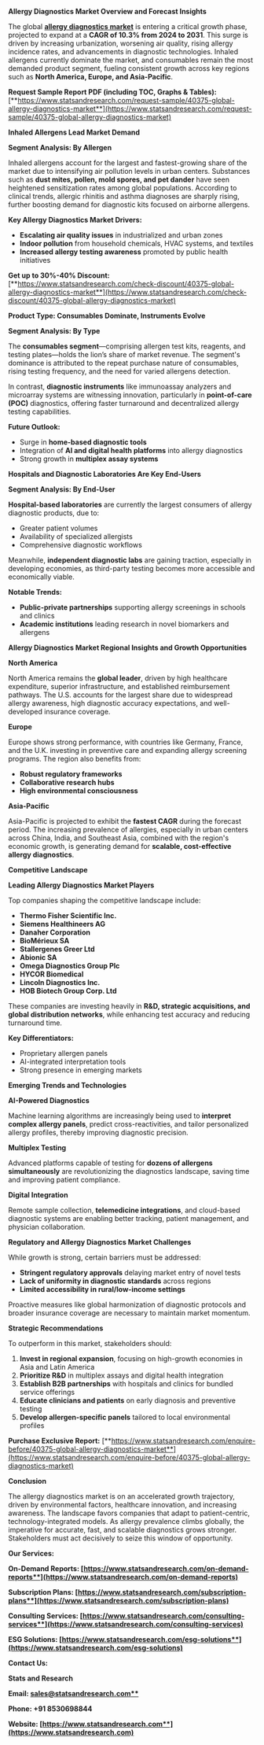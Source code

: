 ﻿**Allergy Diagnostics Market Overview and Forecast Insights**

The global [**allergy diagnostics market**](https://www.statsandresearch.com/report/40375-global-allergy-diagnostics-market) is entering a critical growth phase, projected to expand at a **CAGR of 10.3% from 2024 to 2031**. This surge is driven by increasing urbanization, worsening air quality, rising allergy incidence rates, and advancements in diagnostic technologies. Inhaled allergens currently dominate the market, and consumables remain the most demanded product segment, fueling consistent growth across key regions such as **North America, Europe, and Asia-Pacific**.

**Request Sample Report PDF (including TOC, Graphs & Tables):** [**https://www.statsandresearch.com/request-sample/40375-global-allergy-diagnostics-market**](https://www.statsandresearch.com/request-sample/40375-global-allergy-diagnostics-market)

**Inhaled Allergens Lead Market Demand**

**Segment Analysis: By Allergen**

Inhaled allergens account for the largest and fastest-growing share of the market due to intensifying air pollution levels in urban centers. Substances such as **dust mites, pollen, mold spores, and pet dander** have seen heightened sensitization rates among global populations. According to clinical trends, allergic rhinitis and asthma diagnoses are sharply rising, further boosting demand for diagnostic kits focused on airborne allergens.

**Key Allergy Diagnostics Market Drivers:**

- **Escalating air quality issues** in industrialized and urban zones
- **Indoor pollution** from household chemicals, HVAC systems, and textiles
- **Increased allergy testing awareness** promoted by public health initiatives

**Get up to 30%-40% Discount:** [**https://www.statsandresearch.com/check-discount/40375-global-allergy-diagnostics-market**](https://www.statsandresearch.com/check-discount/40375-global-allergy-diagnostics-market)

**Product Type: Consumables Dominate, Instruments Evolve**

**Segment Analysis: By Type**

The **consumables segment**—comprising allergen test kits, reagents, and testing plates—holds the lion’s share of market revenue. The segment's dominance is attributed to the repeat purchase nature of consumables, rising testing frequency, and the need for varied allergens detection.

In contrast, **diagnostic instruments** like immunoassay analyzers and microarray systems are witnessing innovation, particularly in **point-of-care (POC)** diagnostics, offering faster turnaround and decentralized allergy testing capabilities.

**Future Outlook:**

- Surge in **home-based diagnostic tools**
- Integration of **AI and digital health platforms** into allergy diagnostics
- Strong growth in **multiplex assay systems**

**Hospitals and Diagnostic Laboratories Are Key End-Users**

**Segment Analysis: By End-User**

**Hospital-based laboratories** are currently the largest consumers of allergy diagnostic products, due to:

- Greater patient volumes
- Availability of specialized allergists
- Comprehensive diagnostic workflows

Meanwhile, **independent diagnostic labs** are gaining traction, especially in developing economies, as third-party testing becomes more accessible and economically viable.

**Notable Trends:**

- **Public-private partnerships** supporting allergy screenings in schools and clinics
- **Academic institutions** leading research in novel biomarkers and allergens

**Allergy Diagnostics Market Regional Insights and Growth Opportunities**

**North America**

North America remains the **global leader**, driven by high healthcare expenditure, superior infrastructure, and established reimbursement pathways. The U.S. accounts for the largest share due to widespread allergy awareness, high diagnostic accuracy expectations, and well-developed insurance coverage.

**Europe**

Europe shows strong performance, with countries like Germany, France, and the U.K. investing in preventive care and expanding allergy screening programs. The region also benefits from:

- **Robust regulatory frameworks**
- **Collaborative research hubs**
- **High environmental consciousness**

**Asia-Pacific**

Asia-Pacific is projected to exhibit the **fastest CAGR** during the forecast period. The increasing prevalence of allergies, especially in urban centers across China, India, and Southeast Asia, combined with the region's economic growth, is generating demand for **scalable, cost-effective allergy diagnostics**.

**Competitive Landscape**

**Leading Allergy Diagnostics Market Players**

Top companies shaping the competitive landscape include:

- **Thermo Fisher Scientific Inc.**
- **Siemens Healthineers AG**
- **Danaher Corporation**
- **BioMérieux SA**
- **Stallergenes Greer Ltd**
- **Abionic SA**
- **Omega Diagnostics Group Plc**
- **HYCOR Biomedical**
- **Lincoln Diagnostics Inc.**
- **HOB Biotech Group Corp. Ltd**

These companies are investing heavily in **R&D, strategic acquisitions, and global distribution networks**, while enhancing test accuracy and reducing turnaround time.

**Key Differentiators:**

- Proprietary allergen panels
- AI-integrated interpretation tools
- Strong presence in emerging markets

**Emerging Trends and Technologies**

**AI-Powered Diagnostics**

Machine learning algorithms are increasingly being used to **interpret complex allergy panels**, predict cross-reactivities, and tailor personalized allergy profiles, thereby improving diagnostic precision.

**Multiplex Testing**

Advanced platforms capable of testing for **dozens of allergens simultaneously** are revolutionizing the diagnostics landscape, saving time and improving patient compliance.

**Digital Integration**

Remote sample collection, **telemedicine integrations**, and cloud-based diagnostic systems are enabling better tracking, patient management, and physician collaboration.

**Regulatory and Allergy Diagnostics Market Challenges**

While growth is strong, certain barriers must be addressed:

- **Stringent regulatory approvals** delaying market entry of novel tests
- **Lack of uniformity in diagnostic standards** across regions
- **Limited accessibility in rural/low-income settings**

Proactive measures like global harmonization of diagnostic protocols and broader insurance coverage are necessary to maintain market momentum.

**Strategic Recommendations**

To outperform in this market, stakeholders should:

1. **Invest in regional expansion**, focusing on high-growth economies in Asia and Latin America
1. **Prioritize R&D** in multiplex assays and digital health integration
1. **Establish B2B partnerships** with hospitals and clinics for bundled service offerings
1. **Educate clinicians and patients** on early diagnosis and preventive testing
1. **Develop allergen-specific panels** tailored to local environmental profiles

**Purchase Exclusive Report:** [**https://www.statsandresearch.com/enquire-before/40375-global-allergy-diagnostics-market**](https://www.statsandresearch.com/enquire-before/40375-global-allergy-diagnostics-market)

**Conclusion**

The allergy diagnostics market is on an accelerated growth trajectory, driven by environmental factors, healthcare innovation, and increasing awareness. The landscape favors companies that adapt to patient-centric, technology-integrated models. As allergy prevalence climbs globally, the imperative for accurate, fast, and scalable diagnostics grows stronger. Stakeholders must act decisively to seize this window of opportunity.

**Our Services:**

**On-Demand Reports: [https://www.statsandresearch.com/on-demand-reports**](https://www.statsandresearch.com/on-demand-reports)**

**Subscription Plans: [https://www.statsandresearch.com/subscription-plans**](https://www.statsandresearch.com/subscription-plans)**

**Consulting Services: [https://www.statsandresearch.com/consulting-services**](https://www.statsandresearch.com/consulting-services)**

**ESG Solutions: [https://www.statsandresearch.com/esg-solutions**](https://www.statsandresearch.com/esg-solutions)**

**Contact Us:**

**Stats and Research**

**Email: [sales@statsandresearch.com**](mailto:sales@statsandresearch.com)**

**Phone: +91 8530698844**

**Website: [https://www.statsandresearch.com**](https://www.statsandresearch.com)**
